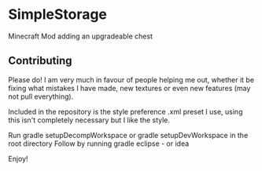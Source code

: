 SimpleStorage
=============

Minecraft Mod adding an upgradeable chest

Contributing
------------

Please do! I am very much in favour of people helping me out, whether it be fixing
what mistakes I have made, new textures or even new features (may not pull everything).

Included in the repository is the style preference .xml preset I use, 
using this isn't completely necessary but I like the style.

Run gradle setupDecompWorkspace or gradle setupDevWorkspace in the root directory
Follow by running gradle eclipse - or idea 

Enjoy!
